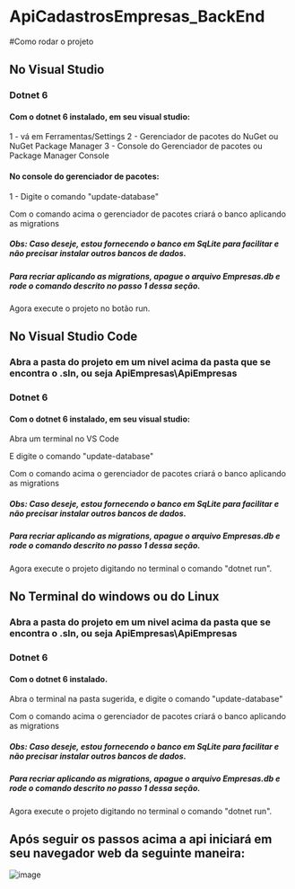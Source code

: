 # ApiCadastrosEmpresas_BackEnd

#Como rodar o projeto

## No Visual Studio
### Dotnet 6
#### Com o dotnet 6 instalado, em seu visual studio:
1 - vá em Ferramentas/Settings
2 - Gerenciador de pacotes do NuGet ou NuGet Package Manager
3 - Console do Gerenciador de pacotes ou Package Manager Console

#### No console do gerenciador de pacotes:
1 - Digite o comando "update-database"

Com o comando acima o gerenciador de pacotes criará o banco aplicando as migrations
##### Obs: Caso deseje, estou fornecendo o banco em SqLite para facilitar e não precisar instalar outros bancos de dados.
##### Para recriar aplicando as migrations, apague o arquivo Empresas.db e rode o comando descrito no passo 1 dessa seção.

Agora execute o projeto no botão run.

## No Visual Studio Code
### Abra a pasta do projeto em um nivel acima da pasta que se encontra o .sln, ou seja ApiEmpresas\ApiEmpresas
### Dotnet 6
#### Com o dotnet 6 instalado, em seu visual studio:

Abra um terminal no VS Code

E digite o comando "update-database"

Com o comando acima o gerenciador de pacotes criará o banco aplicando as migrations
##### Obs: Caso deseje, estou fornecendo o banco em SqLite para facilitar e não precisar instalar outros bancos de dados.
##### Para recriar aplicando as migrations, apague o arquivo Empresas.db e rode o comando descrito no passo 1 dessa seção.

Agora execute o projeto digitando no terminal o comando "dotnet run".

## No Terminal do windows ou do Linux
### Abra a pasta do projeto em um nivel acima da pasta que se encontra o .sln, ou seja ApiEmpresas\ApiEmpresas
### Dotnet 6
#### Com o dotnet 6 instalado.

Abra o terminal na pasta sugerida, e digite o comando "update-database"

Com o comando acima o gerenciador de pacotes criará o banco aplicando as migrations
##### Obs: Caso deseje, estou fornecendo o banco em SqLite para facilitar e não precisar instalar outros bancos de dados.
##### Para recriar aplicando as migrations, apague o arquivo Empresas.db e rode o comando descrito no passo 1 dessa seção.

Agora execute o projeto digitando no terminal o comando "dotnet run".



## Após seguir os passos acima a api iniciará em seu navegador web da seguinte maneira:

![image](https://github.com/Raphaelfm/ApiCadastrosEmpresas_BackEnd/assets/51061090/aacd6ff4-a273-4dc8-91fd-953f8ac737a8)

